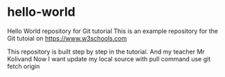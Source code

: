 # hello-world
Hello World repository for Git tutorial
This is an example repository for the Git tutoial on https://www.w3schools.com

This repository is built step by step in the tutorial.
And my teacher Mr Kolivand
Now I want update my local source with pull command
use git fetch origin
